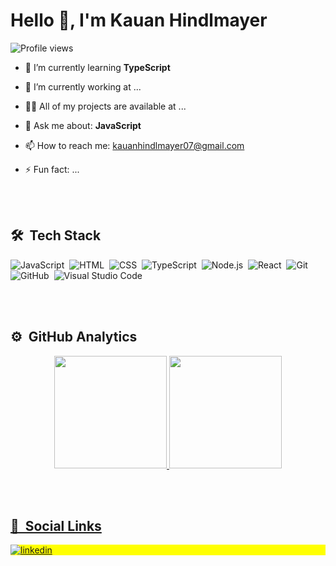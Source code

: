 <h1> Hello 👋, I'm Kauan Hindlmayer</h1>
<p align="left"> <img src="https://komarev.com/ghpvc/?username=kauanhindlmayer&color=yellow" alt="Profile views" /> </p>

- 🌱 I’m currently learning **TypeScript**

- 🔭 I’m currently working at ... 

- 👨‍💻 All of my projects are available at ...

- 💬 Ask me about: **JavaScript**

- 📫 How to reach me: kauanhindlmayer07@gmail.com

- ⚡ Fun fact: ...

<br><br>
    
## 🛠 &nbsp;Tech Stack

![JavaScript](https://img.shields.io/badge/-JavaScript-05122A?style=flat&logo=javascript)&nbsp;
![HTML](https://img.shields.io/badge/-HTML-05122A?style=flat&logo=HTML5)&nbsp;
![CSS](https://img.shields.io/badge/-CSS-05122A?style=flat&logo=CSS3&logoColor=1572B6)&nbsp;
![TypeScript](https://img.shields.io/badge/-TypeScript-05122A?style=flat&logo=typescript)&nbsp;
![Node.js](https://img.shields.io/badge/-Node.js-05122A?style=flat&logo=node.js)&nbsp;
![React](https://img.shields.io/badge/-React-05122A?style=flat&logo=react)&nbsp;
![Git](https://img.shields.io/badge/-Git-05122A?style=flat&logo=git)&nbsp;
![GitHub](https://img.shields.io/badge/-GitHub-05122A?style=flat&logo=github)&nbsp;
![Visual Studio Code](https://img.shields.io/badge/-Visual%20Studio%20Code-05122A?style=flat&logo=visual-studio-code&logoColor=007ACC)&nbsp;

<br><br>


## ⚙️ &nbsp;GitHub Analytics

<div align="center">
  <a href="https://github.com/kauanhindlmayer">
  <img height="180em" src="https://github-readme-stats.vercel.app/api?username=kauanhindlmayer&show_icons=true&theme=vision-friendly-dark&include_all_commits=true&count_private=true"/>
  <img height="180em" src="https://github-readme-stats.vercel.app/api/top-langs/?username=kauanhindlmayer&layout=compact&langs_count=7&theme=vision-friendly-dark"/>
</div>
  
<br><br>  
  
## 💬 &nbsp;Social Links
  

<p align="left" style="background:yellow">
<a href="https://www.linkedin.com/in/kauan-hindlmayer-a4bb09226/" target="_blank">
  <img align="center" src="https://img.shields.io/badge/-kauanhindlmayer-05122A?style=flat&logo=linkedin" alt="linkedin"/>
</a>
</p>
